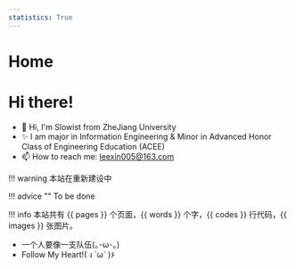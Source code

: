 ```yaml
---
statistics: True
---
```


# Home

# Hi there!

- 👋 Hi, I'm Slowist from ZheJiang University
- ✨ I am major in Information Engineering & Minor in Advanced Honor Class of Engineering Education (ACEE)
- 📫 How to reach me: leexin005@163.com

!!! warning 
    本站在重新建设中  

!!! advice ""
    To be done  

!!! info 
    本站共有 {{ pages }} 个页面，{{ words }} 个字，{{ codes }} 行代码，{{ images }} 张图片。


- 一个人要像一支队伍(｡･ω･｡)  
- Follow My Heart!( ง `ω´ )۶  
